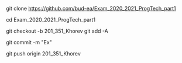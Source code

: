 git clone https://github.com/bud-ea/Exam_2020_2021_ProgTech_part1

cd Exam_2020_2021_ProgTech_part1

git checkout -b 201_351_Khorev
git add -A

git commit -m "Ex"

git push origin 201_351_Khorev

